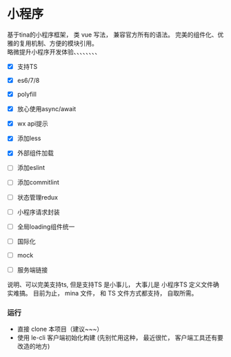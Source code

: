 # 小程序

基于tina的小程序框架， 类 vue 写法， 兼容官方所有的语法。 完美的组件化、优雅的复用机制、方便的模块引用。              
略微提升小程序开发体验、、、、、、、、

- [x] 支持TS
- [x] es6/7/8
- [x] polyfill
- [x] 放心使用async/await
- [x] wx api提示
- [x] 添加less
- [x] 外部组件加载
- [ ] 添加eslint
- [ ] 添加commitlint
- [ ] 状态管理redux
- [ ] 小程序请求封装
- [ ] 全局loading组件统一
- [ ] 国际化
- [ ] mock
- [ ] 服务端链接



说明、可以完美支持ts, 但是支持TS 是小事儿， 大事儿是 小程序TS 定义文件确实难搞。
目前为止， mina 文件， 和 TS 文件方式都支持， 自取所需。


### 运行
- 直接 clone 本项目（建议~~~）
- 使用 le-cli 客户端初始化构建 (先别忙用这种， 最近很忙， 客户端工具还有要改造的地方)

 
